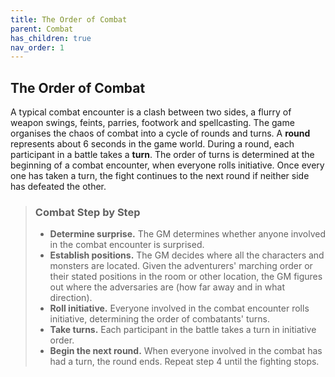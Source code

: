 ```yaml
---
title: The Order of Combat
parent: Combat
has_children: true
nav_order: 1
---
```


## The Order of Combat

A typical combat encounter is a clash between two sides, a flurry of weapon swings, feints, parries, footwork and spellcasting. The game organises the chaos of combat into a cycle of rounds and turns. A **round** represents about 6 seconds in the game world. During a round, each participant in a battle takes a **turn**. The order of turns is determined at the beginning of a combat encounter, when everyone rolls initiative. Once every one has taken a turn, the fight continues to the next round if neither side has defeated the other.

> ### Combat Step by Step
> * **Determine surprise.** The GM determines whether anyone involved in the combat encounter is surprised.
> * **Establish positions.** The GM decides where all the characters and monsters are located. Given the adventurers' marching order or their stated positions in the room or other location, the GM figures out where the adversaries are (how far away and in what direction).
> * **Roll initiative.** Everyone involved in the combat encounter rolls initiative, determining the order of combatants' turns. 
> * **Take turns.** Each participant in the battle takes a turn in initiative order. 
> * **Begin the next round.** When everyone involved in the combat has had a turn, the round ends. Repeat step 4 until the fighting stops.
